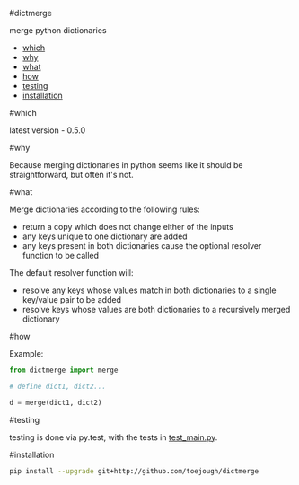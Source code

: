 #dictmerge

merge python dictionaries

- [which](#which)
- [why](#why)
- [what](#what)
- [how](#how)
- [testing](#testing)
- [installation](#installation)

#which

latest version - 0.5.0

#why

Because merging dictionaries in python seems like it should be straightforward, but often it's not.

#what

Merge dictionaries according to the following rules:
* return a copy which does not change either of the inputs
* any keys unique to one dictionary are added
* any keys present in both dictionaries cause the optional resolver function to be called

The default resolver function will:
* resolve any keys whose values match in both dictionaries to a single key/value pair to be added
* resolve keys whose values are both dictionaries to a recursively merged dictionary

#how

Example:
```python
from dictmerge import merge

# define dict1, dict2...

d = merge(dict1, dict2)
```

#testing

testing is done via py.test, with the tests in [test_main.py](https://github.com/toejough/dictmerge/blob/master/test_main.py).

#installation
```sh
pip install --upgrade git+http://github.com/toejough/dictmerge
```

